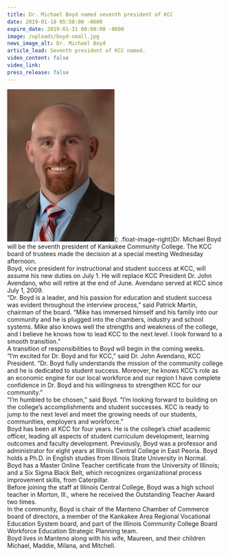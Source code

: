 ```yaml
---
title: Dr. Michael Boyd named seventh president of KCC
date: 2019-01-18 05:58:00 -0600
expire_date: 2019-01-31 00:00:00 -0600
image: /uploads/boyd-small.jpg
news_image_alt: Dr. Michael Boyd
article_lead: Seventh president of KCC named.
video_content: false
video_link:
press_release: false
---
```


![](/uploads/boyd-small-1.jpg){: .float-image-right}Dr. Michael Boyd will be the seventh president of Kankakee Community College. The KCC board of trustees made the decision at a special meeting Wednesday afternoon.<br>Boyd, vice president for instructional and student success at KCC, will assume his new duties on July 1. He will replace KCC President Dr. John Avendano, who will retire at the end of June. Avendano served at KCC since July 1, 2009.<br>“Dr. Boyd is a leader, and his passion for education and student success was evident throughout the interview process,” said Patrick Martin, chairman of the board. “Mike has immersed himself and his family into our community and he is plugged into the chambers, industry and school systems. Mike also knows well the strengths and weakness of the college, and I believe he knows how to lead KCC to the next level. I look forward to a smooth transition.”<br>A transition of responsibilities to Boyd will begin in the coming weeks.<br>“I’m excited for Dr. Boyd and for KCC,” said Dr. John Avendano, KCC President. “Dr. Boyd fully understands the mission of the community college and he is dedicated to student success. Moreover, he knows KCC’s role as an economic engine for our local workforce and our region I have complete confidence in Dr. Boyd and his willingness to strengthen KCC for our community.”<br>“I’m humbled to be chosen,” said Boyd. “I’m looking forward to building on the college’s accomplishments and student successes. KCC is ready to jump to the next level and meet the growing needs of our students, communities, employers and workforce.”<br>Boyd has been at KCC for four years. He is the college’s chief academic officer, leading all aspects of student curriculum development, learning outcomes and faculty development. Previously, Boyd was a professor and administrator for eight years at Illinois Central College in East Peoria. Boyd holds a Ph.D. in English studies from Illinois State University in Normal.<br>Boyd has a Master Online Teacher certificate from the University of Illinois; and a Six Sigma Black Belt, which recognizes organizational process improvement skills, from Caterpillar.<br>Before joining the staff at Illinois Central College, Boyd was a high school teacher in Morton, Ill., where he received the Outstanding Teacher Award two times.<br>In the community, Boyd is chair of the Manteno Chamber of Commerce board of directors, a member of the Kankakee Area Regional Vocational Education System board, and part of the Illinois Community College Board Workforce Education Strategic Planning team.<br>Boyd lives in Manteno along with his wife, Maureen, and their children Michael, Maddie, Milana, and Mitchell.